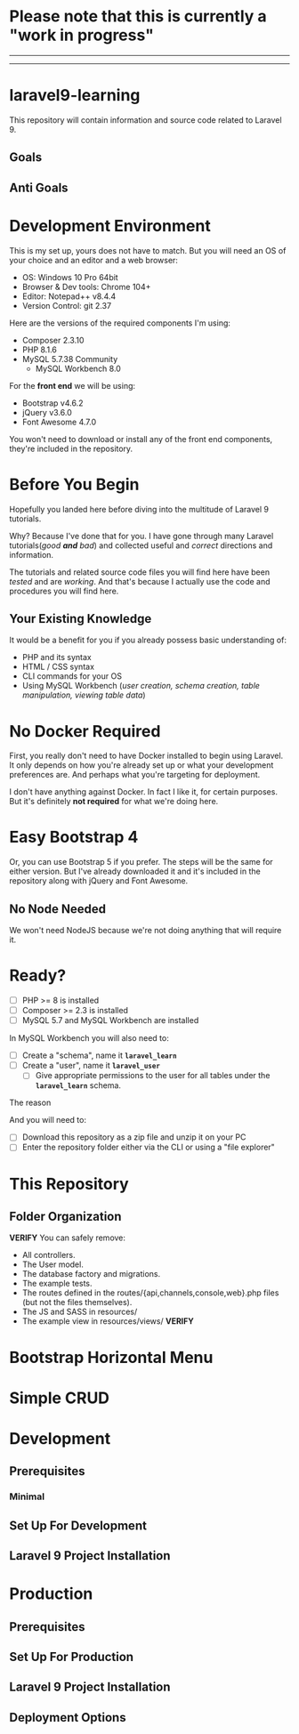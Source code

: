 # Please note that this is currently a "work in progress"

---
---

# laravel9-learning

This repository will contain information and source code related to Laravel 9.

## Goals



## Anti Goals


# Development Environment

This is my set up, yours does not have to match. But you will need an OS of your choice and an editor and a web browser:

* OS: Windows 10 Pro 64bit
* Browser & Dev tools: Chrome 104+
* Editor: Notepad++ v8.4.4
* Version Control: git 2.37

Here are the versions of the required components I'm using:

* Composer 2.3.10
* PHP 8.1.6
* MySQL 5.7.38 Community
  * MySQL Workbench 8.0

For the **front end** we will be using:

* Bootstrap v4.6.2
* jQuery v3.6.0
* Font Awesome 4.7.0

You won't need to download or install any of the front end components, they're included in the repository.

# Before You Begin

Hopefully you landed here before diving into the multitude of Laravel 9 tutorials. 

Why? Because I've done that for you. I have gone through many Laravel tutorials(*good **and** bad*) and collected useful and *correct* directions and information.

The tutorials and related source code files you will find here have been *tested* and are *working*. And that's because I actually use the code and procedures you will find here.

## Your Existing Knowledge

It would be a benefit for you if you already possess basic understanding of:

* PHP and its syntax
* HTML / CSS syntax
* CLI commands for your OS
* Using MySQL Workbench (*user creation, schema creation, table manipulation, viewing table data*)

# No Docker Required

First, you really don't need to have Docker installed to begin using Laravel. It only depends on how you're already set up or what your development preferences are. And perhaps what you're targeting for deployment.

I don't have anything against Docker. In fact I like it, for certain purposes. But it's definitely **not required** for what we're doing here.

# Easy Bootstrap 4

Or, you can use Bootstrap 5 if you prefer. The steps will be the same for either version. But I've already downloaded it and it's included in the repository along with jQuery and Font Awesome.

## No Node Needed

We won't need NodeJS because we're not doing anything that will require it. 

# Ready?

- [ ] PHP >= 8 is installed
- [ ] Composer >= 2.3 is installed
- [ ] MySQL 5.7 and MySQL Workbench are installed

In MySQL Workbench you will also need to:

- [ ] Create a "schema", name it **`laravel_learn`**
- [ ] Create a "user", name it **`laravel_user`**
  - [ ] Give appropriate permissions to the user for all tables under the **`laravel_learn`** schema.

The reason 

And you will need to:

- [ ] Download this repository as a zip file and unzip it on your PC
- [ ] Enter the repository folder either via the CLI or using a "file explorer"

# This Repository

## Folder Organization



**VERIFY**
You can safely remove:

* All controllers.
* The User model.
* The database factory and migrations.
* The example tests.
* The routes defined in the routes/{api,channels,console,web}.php files (but not the files themselves).
* The JS and SASS in resources/
* The example view in resources/views/
**VERIFY**



# Bootstrap Horizontal Menu




# Simple CRUD




# Development

## Prerequisites

### Minimal

## Set Up For Development

## Laravel 9 Project Installation








# Production

## Prerequisites

## Set Up For Production

## Laravel 9 Project Installation

## Deployment Options

